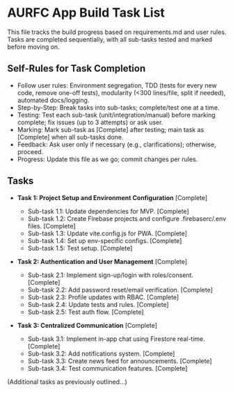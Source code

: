 
# AURFC App Build Task List

This file tracks the build progress based on requirements.md and user rules. Tasks are completed sequentially, with all sub-tasks tested and marked before moving on.

## Self-Rules for Task Completion
- Follow user rules: Environment segregation, TDD (tests for every new code, remove one-off tests), modularity (<300 lines/file, split if needed), automated docs/logging.
- Step-by-Step: Break tasks into sub-tasks; complete/test one at a time.
- Testing: Test each sub-task (unit/integration/manual) before marking complete; fix issues (up to 3 attempts) or ask user.
- Marking: Mark sub-task as [Complete] after testing; main task as [Complete] when all sub-tasks done.
- Feedback: Ask user only if necessary (e.g., clarifications); otherwise, proceed.
- Progress: Update this file as we go; commit changes per rules.

## Tasks
- **Task 1: Project Setup and Environment Configuration** [Complete]
  - Sub-task 1.1: Update dependencies for MVP. [Complete]
  - Sub-task 1.2: Create Firebase projects and configure .firebaserc/.env files. [Complete]
  - Sub-task 1.3: Update vite.config.js for PWA. [Complete]
  - Sub-task 1.4: Set up env-specific configs. [Complete]
  - Sub-task 1.5: Test setup. [Complete]

- **Task 2: Authentication and User Management** [Complete]
  - Sub-task 2.1: Implement sign-up/login with roles/consent. [Complete]
  - Sub-task 2.2: Add password reset/email verification. [Complete]
  - Sub-task 2.3: Profile updates with RBAC. [Complete]
  - Sub-task 2.4: Update tests and rules. [Complete]
  - Sub-task 2.5: Test auth flow. [Complete]

- **Task 3: Centralized Communication** [Complete]
  - Sub-task 3.1: Implement in-app chat using Firestore real-time. [Complete]
  - Sub-task 3.2: Add notifications system. [Complete]
  - Sub-task 3.3: Create news feed for announcements. [Complete]
  - Sub-task 3.4: Test communication features. [Complete]

(Additional tasks as previously outlined...) 